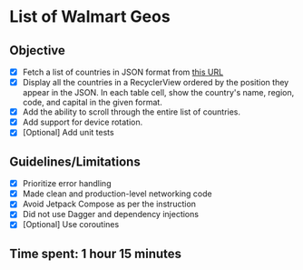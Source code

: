 # List of Walmart Geos
## Objective
- [x] Fetch a list of countries in JSON format from [this URL](https://gist.githubusercontent.com/peymano-wmt/32dcb892b06648910ddd40406e37fdab/raw/db25946fd77c5873b0303b858e861ce724e0dcd0/countries.json)
- [x] Display all the countries in a RecyclerView ordered by the position they appear in the JSON. In each table cell, show the country's name, region, code, and capital in the given format.
- [x] Add the ability to scroll through the entire list of countries.
- [x] Add support for device rotation.
- [x] [Optional] Add unit tests

## Guidelines/Limitations
- [x] Prioritize error handling
- [x] Made clean and production-level networking code
- [x] Avoid Jetpack Compose as per the instruction
- [x] Did not use Dagger and dependency injections
- [x] [Optional] Use coroutines

## Time spent: 1 hour 15 minutes
